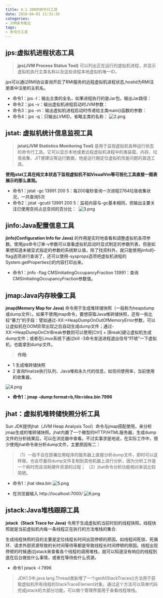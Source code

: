 ```yaml
---
title: 4.1 JDK的命令行工具
date: 2019-04-01 11:31:35
categories: 
- JVM读书笔记
tags:
- 命令行工具
---
```


## jps:虚拟机进程状态工具
> **jps(JVM Process Status Tool)** 可以列出正在运行的虚拟机进程，并显示虚拟机执行主类名称以及这些进程本地虚拟机唯一ID。

jps可以通过RMI协议查询开启了RMI服务的远程虚拟机进程状态,hostid为RMI注册表中注册的主机名。
<!--more-->
>
* 命令1：jps -l：输出主类的全名，如果进程执行的是Jar包，输出Jar路径：
* 命令2：jps -v：输出虚拟机进程启动时JVM参数：
* 命令3：jps -m：输出虚拟机进程启动时传递给主类main()函数的参数：
* 命令4：jps -q：只输出LVMID，省略主类的名称：
    ![2.png](https://i.loli.net/2019/04/01/5ca1880bc3dc8.png)


## jstat: 虚拟机统计信息监视工具
> **jstat(JVM Statistics Monitoring Tool)** 是用于监视虚拟机各种运行状态的命令行工具。它可以显示本地或者远程虚拟机进程中的类装载、内存、垃圾收集、JIT便建议等运行数据，他是运行期定位虚拟机性能问题的首选工具。

**使用jstat工具在纯文本状态下监视虚拟机不如VisualVm等可视化工具直接一图表展示的那么直观。**


* 命令1：jstat -gc 13991 200 5：每200毫秒查询一次进程2764垃圾收集状况，一共查询5次
* 命令2：jstat -gcutil 13991 200 5：监视内容与-gc基本相同，但输出主要关注已使用空间占总空间的百分比： 
 ![3.png](https://i.loli.net/2019/04/01/5ca18869b0be3.png)


## jinfo:Java配置信息工具
**jinfo(Configuration Info for Java)** 的作用是实时地查看和调整虚拟机各项参数。使用jps命令订单-v参数可以查看虚拟机启动时显式制定的参数列表，但是如果想知道未被显式指定的参数的系统默认值，除了找资料外，就只能使用jinfo的-flag选项进行查询了，还可以使用-sysprops选项吧虚拟机进程的System.getProperties()的内容打印出来。
*  命令1：jinfo -flag CMSInitiatingOccupancyFraction 13991：查询CMSInitiatingOccupancyFraction参数值。 

## jmap:Java内存映像工具
 
**jmap(Memory Map for Java)** 命令用于生成堆转储快照（一般称为heapdump或dump文件）。如果不使用jmap命令，要想获取Java堆转储快照，还有一些比较“暴力”的手段：譬如通过-XX:+HeapDumpOnOutOfMemoryError参数，可以让虚拟机在OOM异常出现之后自动生成dump文件；通过-XX:+HeapDumpOnCtrlBreak参数则可以使用[Ctrl] + [Break]键让虚拟机生成dump文件；或者在Linux系统下通过kill -3命令发送进程退出信号“吓唬”一下虚拟机，也能拿到dump文件。
> **作用:** 
* 1 生成堆转储快照
* 2 查询finalize执行队列、Java堆和永久代的信息，如空间使用率，当前使用的收集器。 


![4.png](https://i.loli.net/2019/04/01/5ca18869911d4.png)


* **命令1：jmap -dump:format=b,file=idea.bin 7996**




## jhat：虚拟机堆转储快照分析工具

Sun JDK提供jhat（JVM Heap Analysis Tool）命令与jmap搭配使用，来分析jmap生成的堆转储快照。jhat内置了一个微型的HTTP/HTML服务器，生成dump文件的分析结果后，可以在浏览器中查看。不过实事求是地说，在实际工作中，很少使用jhat命令来分析dump文件，主要原因有二：
> （1）一般不会在部署应用程序的服务器上直接分析dump文件，即时可以这样做，也会尽量将dump文件复制到其他机器上进行分析，因为分析工作是一个耗时而且消耗硬件资源的过程；
> （2）jhat命令分析功能相对来说比较简陋。

* 命令1：jhat idea.bin
![5.png](https://i.loli.net/2019/04/01/5ca1886879095.png)

* 在浏览器输入 http://localhost:7000/
![6.png](https://i.loli.net/2019/04/01/5ca1886993819.png)


## jstack:Java堆栈跟踪工具

**jstack（Stack Trace for Java)** 令用于生成虚拟机当前时刻的线程快照。线程快照就是当前虚拟机内每一条线程正在执行的方法堆栈的集合.

生成线程快照的目的主要是定位线程长时间出现停顿的原因，如线程间死锁、死循环、请求外部资源导致的长时间等待等都是导致线程长时间停顿的原因。线程出现停顿的时候通过jstack来查看各个线程的调用堆栈，就可以知道没有响应的线程到底在后台做些什么事情，或者在等待些什么资源。
* 命令1 jstack -l 7996

> JDK1.5中,java.lang.Thread类新增了一个getAllStackTraces()方法用于获取虚拟机所有线程的StackTraceElement对象。通过这个方法可以简单代码完成jstack的大部分功能，可以做个管理界面用于查看线程堆栈。




